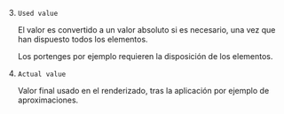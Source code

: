 
3. ```Used value```
    
    El valor es convertido a un valor absoluto si es necesario, una vez que han dispuesto todos los elementos.

    Los portenges por ejemplo requieren la disposición de los elementos.

4. ```Actual value```
    
    Valor final usado en el renderizado, tras la aplicación por ejemplo de aproximaciones.
